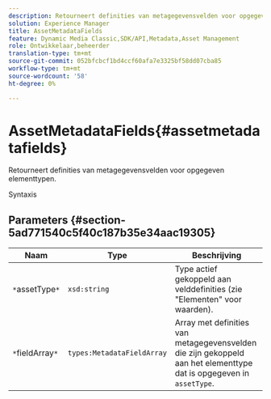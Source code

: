 ```yaml
---
description: Retourneert definities van metagegevensvelden voor opgegeven elementtypen.
solution: Experience Manager
title: AssetMetadataFields
feature: Dynamic Media Classic,SDK/API,Metadata,Asset Management
role: Ontwikkelaar,beheerder
translation-type: tm+mt
source-git-commit: 052bfcbcf1bd4ccf60afa7e3325bf58dd07cba85
workflow-type: tm+mt
source-wordcount: '58'
ht-degree: 0%

---
```



# AssetMetadataFields{#assetmetadatafields}

Retourneert definities van metagegevensvelden voor opgegeven elementtypen.

Syntaxis

## Parameters {#section-5ad771540c5f40c187b35e34aac19305}

| Naam | Type | Beschrijving |
|---|---|---|
| `*`assetType`*` | `xsd:string` | Type actief gekoppeld aan velddefinities (zie &quot;Elementen&quot; voor waarden). |
| `*`fieldArray`*` | `types:MetadataFieldArray` | Array met definities van metagegevensvelden die zijn gekoppeld aan het elementtype dat is opgegeven in `assetType`. |

